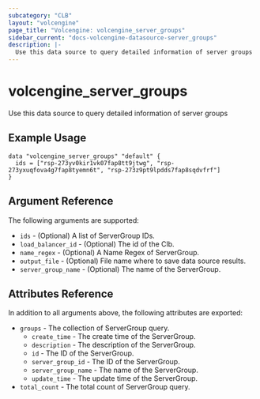 ```yaml
---
subcategory: "CLB"
layout: "volcengine"
page_title: "Volcengine: volcengine_server_groups"
sidebar_current: "docs-volcengine-datasource-server_groups"
description: |-
  Use this data source to query detailed information of server groups
---
```

# volcengine_server_groups
Use this data source to query detailed information of server groups
## Example Usage
```hcl
data "volcengine_server_groups" "default" {
  ids = ["rsp-273yv0kir1vk07fap8tt9jtwg", "rsp-273yxuqfova4g7fap8tyemn6t", "rsp-273z9pt9lpdds7fap8sqdvfrf"]
}
```
## Argument Reference
The following arguments are supported:
* `ids` - (Optional) A list of ServerGroup IDs.
* `load_balancer_id` - (Optional) The id of the Clb.
* `name_regex` - (Optional) A Name Regex of ServerGroup.
* `output_file` - (Optional) File name where to save data source results.
* `server_group_name` - (Optional) The name of the ServerGroup.

## Attributes Reference
In addition to all arguments above, the following attributes are exported:
* `groups` - The collection of ServerGroup query.
  * `create_time` - The create time of the ServerGroup.
  * `description` - The description of the ServerGroup.
  * `id` - The ID of the ServerGroup.
  * `server_group_id` - The ID of the ServerGroup.
  * `server_group_name` - The name of the ServerGroup.
  * `update_time` - The update time of the ServerGroup.
* `total_count` - The total count of ServerGroup query.


